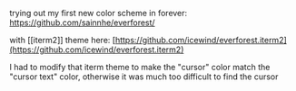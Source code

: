 trying out my first new color scheme in forever: https://github.com/sainnhe/everforest/

with [[iterm2]] theme here: [https://github.com/icewind/everforest.iterm2](https://github.com/icewind/everforest.iterm2)

I had to modify that iterm theme to make the "cursor" color match the "cursor text" color, otherwise it was much too difficult to find the cursor